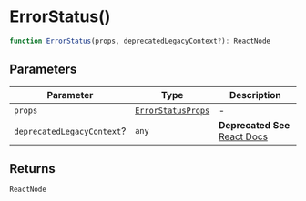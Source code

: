 # ErrorStatus()

```ts
function ErrorStatus(props, deprecatedLegacyContext?): ReactNode
```

## Parameters

| Parameter | Type | Description |
| ------ | ------ | ------ |
| `props` | [`ErrorStatusProps`](../interfaces/ErrorStatusProps.md) | - |
| `deprecatedLegacyContext`? | `any` | **Deprecated** **See** [React Docs](https://legacy.reactjs.org/docs/legacy-context.html#referencing-context-in-lifecycle-methods) |

## Returns

`ReactNode`
